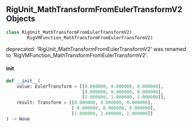 ## RigUnit_MathTransformFromEulerTransformV2 Objects

```python
class RigUnit_MathTransformFromEulerTransformV2(
        RigVMFunction_MathTransformFromEulerTransformV2)
```

deprecated: 'RigUnit_MathTransformFromEulerTransformV2' was renamed to 'RigVMFunction_MathTransformFromEulerTransformV2'.

<a id="unreal.RigUnit_MathTransformFromEulerTransformV2.__init__"></a>

#### __init__

```python
def __init__(
    value: EulerTransform = [[0.000000, 0.000000, 0.000000],
                             [0.000000, 0.000000, 0.000000],
                             [1.000000, 1.000000, 1.000000]],
    result: Transform = [[0.000000, 0.000000, 0.000000],
                         [-0.000000, 0.000000, 0.000000],
                         [1.000000, 1.000000, 1.000000]]
) -> None
```

<a id="unreal.RigVMFunction_MathTransformToEulerTransform"></a>